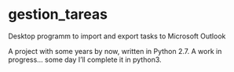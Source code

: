 # gestion_tareas
Desktop programm to import and export tasks to Microsoft Outlook

A project with some years by now, written in Python 2.7. A work in progress… some day I’ll complete it in python3.
